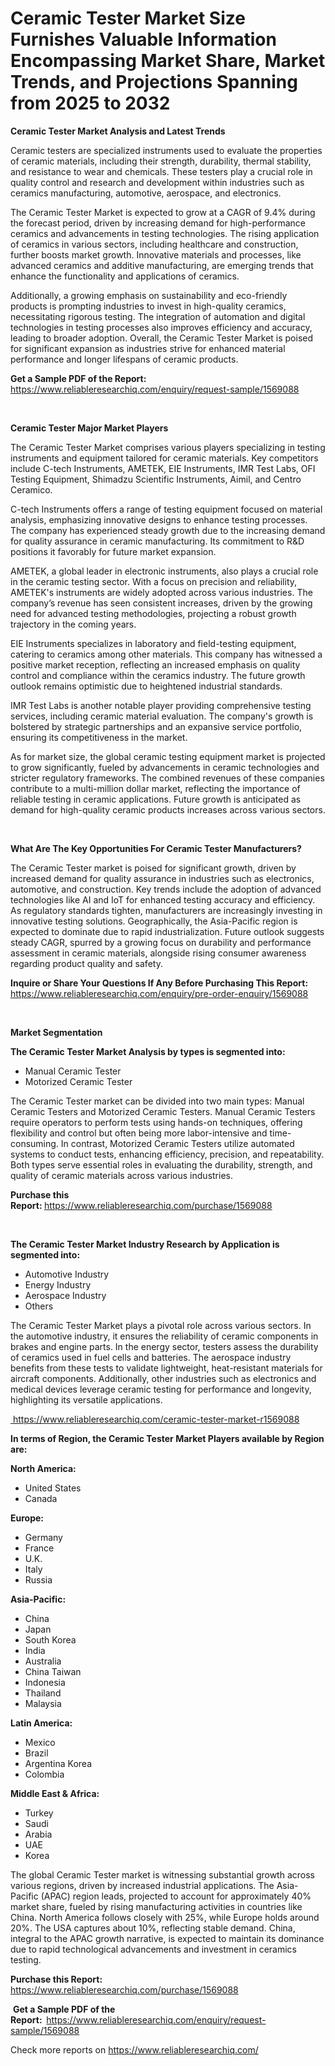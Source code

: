 <p><h1>Ceramic Tester Market Size Furnishes Valuable Information Encompassing Market Share, Market Trends, and Projections Spanning from 2025 to 2032</h1></p><p><strong>Ceramic Tester Market Analysis and Latest Trends</strong></p>
<p><p>Ceramic testers are specialized instruments used to evaluate the properties of ceramic materials, including their strength, durability, thermal stability, and resistance to wear and chemicals. These testers play a crucial role in quality control and research and development within industries such as ceramics manufacturing, automotive, aerospace, and electronics.</p><p>The Ceramic Tester Market is expected to grow at a CAGR of 9.4% during the forecast period, driven by increasing demand for high-performance ceramics and advancements in testing technologies. The rising application of ceramics in various sectors, including healthcare and construction, further boosts market growth. Innovative materials and processes, like advanced ceramics and additive manufacturing, are emerging trends that enhance the functionality and applications of ceramics.</p><p>Additionally, a growing emphasis on sustainability and eco-friendly products is prompting industries to invest in high-quality ceramics, necessitating rigorous testing. The integration of automation and digital technologies in testing processes also improves efficiency and accuracy, leading to broader adoption. Overall, the Ceramic Tester Market is poised for significant expansion as industries strive for enhanced material performance and longer lifespans of ceramic products.</p></p>
<p><strong>Get a Sample PDF of the Report:&nbsp;</strong> <a href="https://www.reliableresearchiq.com/enquiry/request-sample/1569088?utm_campaign=2883&utm_medium=2&utm_source=Github&utm_content=ia&utm_term=09042025&utm_id=ceramic-tester">https://www.reliableresearchiq.com/enquiry/request-sample/1569088</a></p>
<p>&nbsp;</p>
<p><strong>Ceramic Tester Major Market Players</strong></p>
<p><p>The Ceramic Tester Market comprises various players specializing in testing instruments and equipment tailored for ceramic materials. Key competitors include C-tech Instruments, AMETEK, EIE Instruments, IMR Test Labs, OFI Testing Equipment, Shimadzu Scientific Instruments, Aimil, and Centro Ceramico.</p><p>C-tech Instruments offers a range of testing equipment focused on material analysis, emphasizing innovative designs to enhance testing processes. The company has experienced steady growth due to the increasing demand for quality assurance in ceramic manufacturing. Its commitment to R&D positions it favorably for future market expansion.</p><p>AMETEK, a global leader in electronic instruments, also plays a crucial role in the ceramic testing sector. With a focus on precision and reliability, AMETEK's instruments are widely adopted across various industries. The company’s revenue has seen consistent increases, driven by the growing need for advanced testing methodologies, projecting a robust growth trajectory in the coming years.</p><p>EIE Instruments specializes in laboratory and field-testing equipment, catering to ceramics among other materials. This company has witnessed a positive market reception, reflecting an increased emphasis on quality control and compliance within the ceramics industry. The future growth outlook remains optimistic due to heightened industrial standards.</p><p>IMR Test Labs is another notable player providing comprehensive testing services, including ceramic material evaluation. The company's growth is bolstered by strategic partnerships and an expansive service portfolio, ensuring its competitiveness in the market.</p><p>As for market size, the global ceramic testing equipment market is projected to grow significantly, fueled by advancements in ceramic technologies and stricter regulatory frameworks. The combined revenues of these companies contribute to a multi-million dollar market, reflecting the importance of reliable testing in ceramic applications. Future growth is anticipated as demand for high-quality ceramic products increases across various sectors.</p></p>
<p>&nbsp;</p>
<p><strong>What Are The Key Opportunities For Ceramic Tester Manufacturers?</strong></p>
<p><p>The Ceramic Tester market is poised for significant growth, driven by increased demand for quality assurance in industries such as electronics, automotive, and construction. Key trends include the adoption of advanced technologies like AI and IoT for enhanced testing accuracy and efficiency. As regulatory standards tighten, manufacturers are increasingly investing in innovative testing solutions. Geographically, the Asia-Pacific region is expected to dominate due to rapid industrialization. Future outlook suggests steady CAGR, spurred by a growing focus on durability and performance assessment in ceramic materials, alongside rising consumer awareness regarding product quality and safety.</p></p>
<p><strong>Inquire or Share Your Questions If Any Before Purchasing This Report:</strong> <a href="https://www.reliableresearchiq.com/enquiry/pre-order-enquiry/1569088?utm_campaign=2883&utm_medium=2&utm_source=Github&utm_content=ia&utm_term=09042025&utm_id=ceramic-tester">https://www.reliableresearchiq.com/enquiry/pre-order-enquiry/1569088</a></p>
<p>&nbsp;</p>
<p><strong>Market Segmentation</strong></p>
<p><strong>The Ceramic Tester Market Analysis by types is segmented into:</strong></p>
<p><ul><li>Manual Ceramic Tester</li><li>Motorized Ceramic Tester</li></ul></p>
<p><p>The Ceramic Tester market can be divided into two main types: Manual Ceramic Testers and Motorized Ceramic Testers. Manual Ceramic Testers require operators to perform tests using hands-on techniques, offering flexibility and control but often being more labor-intensive and time-consuming. In contrast, Motorized Ceramic Testers utilize automated systems to conduct tests, enhancing efficiency, precision, and repeatability. Both types serve essential roles in evaluating the durability, strength, and quality of ceramic materials across various industries.</p></p>
<p><strong>Purchase this Report:&nbsp;</strong><a href="https://www.reliableresearchiq.com/purchase/1569088?utm_campaign=2883&utm_medium=2&utm_source=Github&utm_content=ia&utm_term=09042025&utm_id=ceramic-tester">https://www.reliableresearchiq.com/purchase/1569088</a></p>
<p>&nbsp;</p>
<p><strong>The Ceramic Tester Market Industry Research by Application is segmented into:</strong></p>
<p><ul><li>Automotive Industry</li><li>Energy Industry</li><li>Aerospace Industry</li><li>Others</li></ul></p>
<p><p>The Ceramic Tester Market plays a pivotal role across various sectors. In the automotive industry, it ensures the reliability of ceramic components in brakes and engine parts. In the energy sector, testers assess the durability of ceramics used in fuel cells and batteries. The aerospace industry benefits from these tests to validate lightweight, heat-resistant materials for aircraft components. Additionally, other industries such as electronics and medical devices leverage ceramic testing for performance and longevity, highlighting its versatile applications.</p></p>
<p><a href="https://www.reliableresearchiq.com/ceramic-tester-market-r1569088?utm_campaign=2883&utm_medium=2&utm_source=Github&utm_content=ia&utm_term=09042025&utm_id=ceramic-tester">&nbsp;https://www.reliableresearchiq.com/ceramic-tester-market-r1569088</a></p>
<p><strong>In terms of Region, the Ceramic Tester Market Players available by Region are:</strong></p>
<p>
    <p> <strong> North America: </strong>
        <ul>
            <li>United States</li>
            <li>Canada</li>
        </ul>
        </p> 
    <p> <strong> Europe: </strong>
        <ul>
            <li>Germany</li>
            <li>France</li>
            <li>U.K.</li>
            <li>Italy</li>
            <li>Russia</li>
        </ul>
        </p> 
    <p> <strong> Asia-Pacific: </strong>
        <ul>
            <li>China</li>
            <li>Japan</li>
            <li>South Korea</li>
            <li>India</li>
            <li>Australia</li>
            <li>China Taiwan</li>
            <li>Indonesia</li>
            <li>Thailand</li>
            <li>Malaysia</li>
        </ul>
        </p> 
    <p> <strong> Latin America: </strong>
        <ul>
            <li>Mexico</li>
            <li>Brazil</li>
            <li>Argentina Korea</li>
            <li>Colombia</li>
        </ul>
        </p> 
    <p> <strong> Middle East & Africa: </strong>
        <ul>
            <li>Turkey</li>
            <li>Saudi</li>
            <li>Arabia</li>
            <li>UAE</li>
            <li>Korea</li>
        </ul>
    </p>
    </p>
<p><p>The global Ceramic Tester market is witnessing substantial growth across various regions, driven by increased industrial applications. The Asia-Pacific (APAC) region leads, projected to account for approximately 40% market share, fueled by rising manufacturing activities in countries like China. North America follows closely with 25%, while Europe holds around 20%. The USA captures about 10%, reflecting stable demand. China, integral to the APAC growth narrative, is expected to maintain its dominance due to rapid technological advancements and investment in ceramics testing.</p></p>
<p><strong>Purchase this Report: </strong><a href="https://www.reliableresearchiq.com/purchase/1569088?utm_campaign=2883&utm_medium=2&utm_source=Github&utm_content=ia&utm_term=09042025&utm_id=ceramic-tester">https://www.reliableresearchiq.com/purchase/1569088</a></p>
<p>&nbsp;<strong>Get a Sample PDF of the Report:&nbsp;&nbsp;</strong><a href="https://www.reliableresearchiq.com/enquiry/request-sample/1569088?utm_campaign=2883&utm_medium=2&utm_source=Github&utm_content=ia&utm_term=09042025&utm_id=ceramic-tester">https://www.reliableresearchiq.com/enquiry/request-sample/1569088</a></p>
<p><strong></strong></p>
<p>Check more reports on <a href="https://www.reliableresearchiq.com/?utm_campaign=2883&utm_medium=2&utm_source=Github&utm_content=ia&utm_term=09042025&utm_id=ceramic-tester">https://www.reliableresearchiq.com/</a></p>